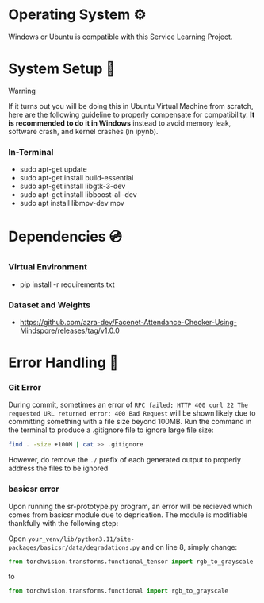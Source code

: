# Operating System ⚙️
Windows or Ubuntu is compatible with this Service Learning Project.

# System Setup 🔧
> [!Warning]
> If it turns out you will be doing this in Ubuntu Virtual Machine from scratch, here are the following guideline to properly compensate for compatibility. **It is recommended to do it in Windows** instead to avoid memory leak, software crash, and kernel crashes (in ipynb).

### **In-Terminal**
- sudo apt-get update
- sudo apt-get install build-essential
- sudo apt-get install libgtk-3-dev
- sudo apt-get install libboost-all-dev
- sudo apt install libmpv-dev mpv

# Dependencies 💿
### Virtual  Environment

- pip install -r requirements.txt

### Dataset and Weights
- https://github.com/azra-dev/Facenet-Attendance-Checker-Using-Mindspore/releases/tag/v1.0.0

# Error Handling 🔧

### Git Error
During commit, sometimes an error of `RPC failed; HTTP 400 curl 22 The requested URL returned error: 400 Bad Request` will be shown likely due to committing something with a file size beyond 100MB. Run the command in the terminal to produce a .gitignore file to ignore large file size:
```bash
find . -size +100M | cat >> .gitignore
```
However, do remove the `./` prefix of each generated output to properly address the files to be ignored

### basicsr error
Upon running the sr-prototype.py program, an error will be recieved which comes from basicsr module due to deprication. The module is modifiable thankfully with the following step:

Open `your_venv/lib/python3.11/site-packages/basicsr/data/degradations.py` and on line 8, simply change:
```py
from torchvision.transforms.functional_tensor import rgb_to_grayscale
```
to
```py
from torchvision.transforms.functional import rgb_to_grayscale
```